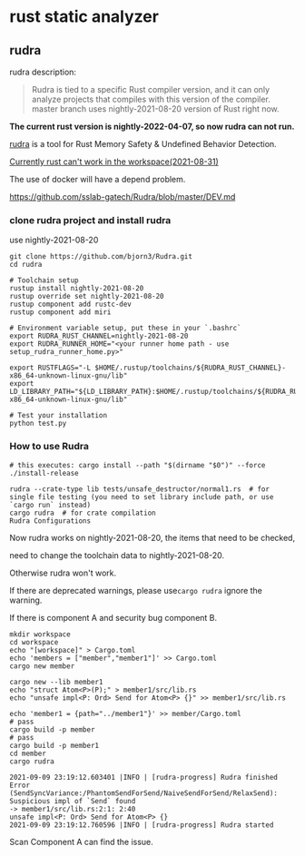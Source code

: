 # rust static analyzer

## rudra

rudra description:
 > Rudra is tied to a specific Rust compiler version, and it can only analyze projects that compiles with this version of the compiler. master branch uses nightly-2021-08-20 version of Rust right now. 

**The current rust version is nightly-2022-04-07, so now rudra can not run.**


[rudra](https://github.com/sslab-gatech/Rudra) is a tool for Rust Memory Safety & Undefined Behavior Detection.

[Currently rust can't work in the workspace(2021-08-31)](https://github.com/sslab-gatech/Rudra/issues/11)

The use of docker will have a depend problem.

https://github.com/sslab-gatech/Rudra/blob/master/DEV.md

### clone rudra project and install rudra

use nightly-2021-08-20

```
git clone https://github.com/bjorn3/Rudra.git
cd rudra

# Toolchain setup
rustup install nightly-2021-08-20
rustup override set nightly-2021-08-20
rustup component add rustc-dev
rustup component add miri

# Environment variable setup, put these in your `.bashrc`
export RUDRA_RUST_CHANNEL=nightly-2021-08-20
export RUDRA_RUNNER_HOME="<your runner home path - use setup_rudra_runner_home.py>"

export RUSTFLAGS="-L $HOME/.rustup/toolchains/${RUDRA_RUST_CHANNEL}-x86_64-unknown-linux-gnu/lib"
export LD_LIBRARY_PATH="${LD_LIBRARY_PATH}:$HOME/.rustup/toolchains/${RUDRA_RUST_CHANNEL}-x86_64-unknown-linux-gnu/lib"

# Test your installation
python test.py
```
### How to use Rudra
```
# this executes: cargo install --path "$(dirname "$0")" --force
./install-release

rudra --crate-type lib tests/unsafe_destructor/normal1.rs  # for single file testing (you need to set library include path, or use `cargo run` instead)
cargo rudra  # for crate compilation
Rudra Configurations
```

Now rudra works on nightly-2021-08-20, the items that need to be checked,

need to change the toolchain data to nightly-2021-08-20.

Otherwise rudra won't work.

If there are deprecated warnings, please use`cargo rudra` ignore the warning.

If there is component A and security bug component B.
```
mkdir workspace
cd workspace
echo "[workspace]" > Cargo.toml
echo 'members = ["member","member1"]' >> Cargo.toml
cargo new member

cargo new --lib member1
echo "struct Atom<P>(P);" > member1/src/lib.rs
echo "unsafe impl<P: Ord> Send for Atom<P> {}" >> member1/src/lib.rs

echo 'member1 = {path="../member1"}' >> member/Cargo.toml
# pass
cargo build -p member
# pass
cargo build -p member1
cd member
cargo rudra

2021-09-09 23:19:12.603401 |INFO | [rudra-progress] Rudra finished
Error (SendSyncVariance:/PhantomSendForSend/NaiveSendForSend/RelaxSend): Suspicious impl of `Send` found
-> member1/src/lib.rs:2:1: 2:40
unsafe impl<P: Ord> Send for Atom<P> {}
2021-09-09 23:19:12.760596 |INFO | [rudra-progress] Rudra started
```
Scan Component A can find the issue.
